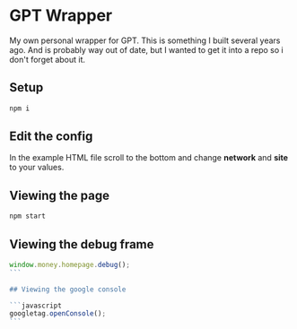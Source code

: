 # GPT Wrapper

My own personal wrapper for GPT.  This is something I built several years ago. And is probably way out of date, but I wanted to get it into a repo so i don't forget about it.


## Setup

```sh
npm i
```
## Edit the config

In the example HTML file scroll to the bottom and change __network__ and __site__ to your values.

## Viewing the page

```sh
npm start
```

## Viewing the debug frame

````javascript
window.money.homepage.debug();
```

## Viewing the google console

```javascript
googletag.openConsole();
```
